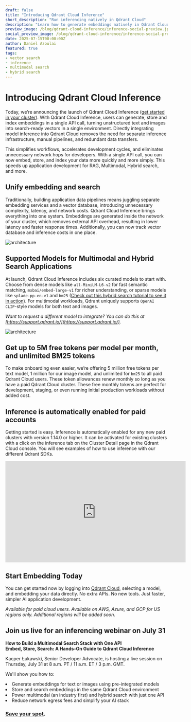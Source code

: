 ```yaml
---
draft: false
title: "Introducing Qdrant Cloud Inference"
short_description: "Run inferencing natively in Qdrant Cloud"
description: "Learn how to generate embeddings natively in Qdrant Cloud"
preview_image: /blog/qdrant-cloud-inference/inference-social-preview.jpg
social_preview_image: /blog/qdrant-cloud-inference/inference-social-preview.jpg
date: 2025-07-15T00:00:00Z
author: Daniel Azoulai
featured: true
tags:
- vector search
- inference
- multimodal search
- hybrid search
---
```


# Introducing Qdrant Cloud Inference

Today, we’re announcing the launch of Qdrant Cloud Inference ([get started in your cluster](https://cloud.qdrant.io/)). With Qdrant Cloud Inference, users can generate, store and index embeddings in a single API call, turning unstructured text and images into search-ready vectors in a single environment. Directly integrating model inference into Qdrant Cloud removes the need for separate inference infrastructure, manual pipelines, and redundant data transfers. 

This simplifies workflows, accelerates development cycles, and eliminates unnecessary network hops for developers. With a single API call, you can now embed, store, and index your data more quickly and more simply. This speeds up application development for RAG, Multimodal, Hybrid search, and more. 

## Unify embedding and search

Traditionally, building application data pipelines means juggling separate embedding services and a vector database, introducing unnecessary complexity, latency, and network costs. Qdrant Cloud Inference brings everything into one system. Embeddings are generated inside the network of your cluster, which removes external API overhead, resulting in lower latency and faster response times. Additionally, you can now track vector database and inference costs in one place. 

![architecture](/blog/qdrant-cloud-inference/inference-architecture.jpg)

## Supported Models for Multimodal and Hybrid Search Applications

At launch, Qdrant Cloud Inference includes six curated models to start with. Choose from dense models like `all-MiniLM-L6-v2` for fast semantic matching, `mxbai/embed-large-v1` for richer understanding, or sparse models like `splade-pp-en-v1` and `bm25` ([Check out this hybrid search tutorial to see it in action](https://qdrant.tech/documentation/tutorials-and-examples/cloud-inference-hybrid-search/)). For multimodal workloads, Qdrant uniquely supports `OpenAI CLIP`-style models for both text and images. 

*Want to request a different model to integrate? You can do this at [https://support.qdrant.io/](https://support.qdrant.io/).*

![architecture](/blog/qdrant-cloud-inference/inference-ui.jpg)

## Get up to 5M free tokens per model per month, and unlimited BM25 tokens

To make onboarding even easier, we’re offering 5 million free tokens per text model, 1 million for our image model, and unlimited for `bm25` to all paid Qdrant Cloud users. These token allowances renew monthly so long as you have a paid Qdrant Cloud cluster. These free monthly tokens are perfect for development, staging, or even running initial production workloads without added cost. 

## Inference is automatically enabled for paid accounts

Getting started is easy. Inference is automatically enabled for any new paid clusters with version 1.14.0 or higher. It can be activated for existing clusters with a click on the inference tab on the Cluster Detail page in the Qdrant Cloud console. You will see examples of how to use inference with our different Qdrant SDKs.

<iframe width="560" height="315" src="https://www.youtube.com/embed/nJIX0zhrBL4?si=s5hd6iaT7F8dj7M-" title="YouTube video player" frameborder="0" allow="accelerometer; autoplay; clipboard-write; encrypted-media; gyroscope; picture-in-picture; web-share" referrerpolicy="strict-origin-when-cross-origin" allowfullscreen></iframe>

## Start Embedding Today

You can get started now by logging into [Qdrant Cloud](https://cloud.qdrant.io/), selecting a model, and embedding your data directly. No extra APIs. No new tools. Just faster, simpler AI application development.

*Available for paid cloud users. Available on AWS, Azure, and GCP for US regions only. Additional regions will be added soon.* 

## Join us live for an inferencing webinar on July 31

**How to Build a Multimodal Search Stack with One API**  
**Embed, Store, Search: A Hands-On Guide to Qdrant Cloud Inference**

Kacper Łukawski, Senior Developer Advocate, is hosting a live session on Thursday, July 31 at 8 a.m. PT / 11 a.m. ET / 3 p.m. GMT. 

We'll show you how to:

<ul style="margin: 0; padding: 0; list-style-position: inside;">
  <li style="margin-bottom: 0;">Generate embeddings for text or images using pre-integrated models</li>
  <li style="margin-bottom: 0;">Store and search embeddings in the same Qdrant Cloud environment</li>
  <li style="margin-bottom: 0;">Power multimodal (an industry first) and hybrid search with just one API</li>
  <li style="margin-bottom: 0;">Reduce network egress fees and simplify your AI stack</li>
</ul>


### [Save your spot](https://try.qdrant.tech/cloud-inference).